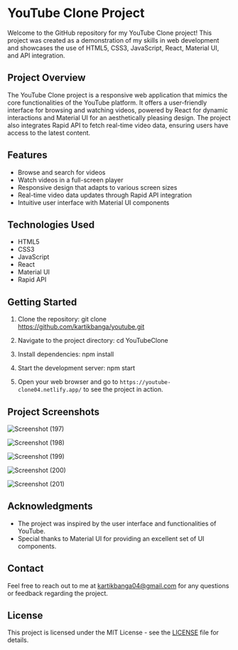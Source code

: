 
# YouTube Clone Project

Welcome to the GitHub repository for my YouTube Clone project! This project was created as a demonstration of my skills in web development and showcases the use of HTML5, CSS3, JavaScript, React, Material UI, and API integration.

## Project Overview

The YouTube Clone project is a responsive web application that mimics the core functionalities of the YouTube platform. It offers a user-friendly interface for browsing and watching videos, powered by React for dynamic interactions and Material UI for an aesthetically pleasing design. The project also integrates Rapid API to fetch real-time video data, ensuring users have access to the latest content.

## Features

- Browse and search for videos
- Watch videos in a full-screen player
- Responsive design that adapts to various screen sizes
- Real-time video data updates through Rapid API integration
- Intuitive user interface with Material UI components

## Technologies Used

- HTML5
- CSS3
- JavaScript
- React
- Material UI
- Rapid API

## Getting Started

1. Clone the repository:
git clone https://github.com/kartikbanga/youtube.git

2. Navigate to the project directory:
cd YouTubeClone

3. Install dependencies:
npm install

4. Start the development server:
npm start


5. Open your web browser and go to `https://youtube-clone04.netlify.app/` to see the project in action.

## Project Screenshots

![Screenshot (197)](https://github.com/kartikbanga/youtube/assets/71484653/b9426406-1841-414d-bf11-8f4103ab25b1)

![Screenshot (198)](https://github.com/kartikbanga/youtube/assets/71484653/01bc02a7-140a-4f71-81d0-23fd26729bc6)

![Screenshot (199)](https://github.com/kartikbanga/youtube/assets/71484653/772c99ee-391b-4d86-96bf-6502841b1785)

![Screenshot (200)](https://github.com/kartikbanga/youtube/assets/71484653/92695e26-5fc3-4cfd-a222-1f5d115f9998)

![Screenshot (201)](https://github.com/kartikbanga/youtube/assets/71484653/2fe3aa37-3b8b-4b25-938e-df24cf75f287)

## Acknowledgments

- The project was inspired by the user interface and functionalities of YouTube.
- Special thanks to Material UI for providing an excellent set of UI components.

## Contact

Feel free to reach out to me at [kartikbanga04@gmail.com](mailto:kartikbanga04@gmail.com) for any questions or feedback regarding the project.

## License

This project is licensed under the MIT License - see the [LICENSE](LICENSE) file for details.

